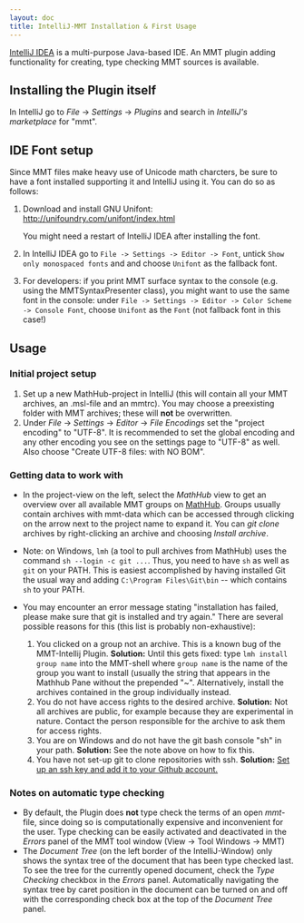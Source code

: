 ```yaml
---
layout: doc
title: IntelliJ-MMT Installation & First Usage
---
```

[IntelliJ IDEA](https://www.jetbrains.com/idea/) is a multi-purpose Java-based IDE. An MMT plugin adding functionality for creating, type checking MMT sources is available.

## Installing the Plugin itself

In IntelliJ go to *File* -> *Settings* -> *Plugins* and search in *IntelliJ's marketplace* for "mmt".

<!-- Dennis doesn't provide zipped distributions anymore.

Alternatively, you can install the plugin by extracting [the latest version in UniFormal/IntelliJ-MMT](https://github.com/UniFormal/IntelliJ-MMT/tree/master/build/distributions) to `<IntelliJ IDEA settings directory>/config/plugins`. The settings directory depends on your operating system and can be found in [IntelliJ's article on it](https://intellij-support.jetbrains.com/hc/en-us/articles/206544519-Directories-used-by-the-IDE-to-store-settings-caches-plugins-and-logs).

-->

## IDE Font setup

Since MMT files make heavy use of Unicode math charcters, be sure to have a font installed supporting it and IntelliJ using it. You can do so as follows:


1. Download and install GNU Unifont: http://unifoundry.com/unifont/index.html

   You might need a restart of IntelliJ IDEA after installing the font.
2. In IntelliJ IDEA go to `File -> Settings -> Editor -> Font`, untick `Show only monospaced fonts` and and choose `Unifont` as the fallback font.
3. For developers: if you print MMT surface syntax to the console (e.g. using the MMTSyntaxPresenter class), you might want to use the same font in the console: under `File -> Settings -> Editor -> Color Scheme -> Console Font`, choose `Unifont` as the `Font` (not fallback font in this case!)

## Usage

### Initial project setup

1. Set up a new MathHub-project in IntelliJ (this will contain all your MMT archives, an .msl-file and an mmtrc). You may choose a preexisting folder with MMT archives; these will **not** be overwritten.
2. Under *File* -> *Settings* -> *Editor* -> *File Encodings* set the "project encoding" to "UTF-8". It is recommended to set the global encoding and any other encoding you see on the settings page to "UTF-8" as well. Also choose "Create UTF-8 files: with NO BOM".

### Getting data to work with

- In the project-view on the left, select the *MathHub* view to get an overview over all available MMT groups on 
[MathHub](http://gl.mathhub.info). Groups usually contain archives with mmt-data which can be accessed through clicking on the arrow next to the project name to expand it. You can *git clone* archives by right-clicking an archive and choosing *Install archive*. 

- Note: on Windows, `lmh` (a tool to pull archives from MathHub) uses  the command `sh --login -c git ...`. Thus, you need to have `sh` as well as `git` on your PATH. This is easiest accomplished by having installed Git the usual way and adding `C:\Program Files\Git\bin` -- which contains `sh` to your PATH.

- You may encounter an error message stating "installation has failed, please make sure that git is installed and try again." There are several possible reasons for this (this list is probably non-exhaustive):

  1. You clicked on a group not an archive. This is a known bug of the MMT-Intellij Plugin. **Solution:** Until this gets fixed: type `lmh install group name` into the MMT-shell where `group name` is the name of the group you want to install (usually the string that appears in the Mathhub Pane without the prepended "~". Alternatively, install the archives contained in the group individually instead.
  2. You do not have access rights to the desired archive. **Solution:** Not all archives are public, for example because they are experimental in nature. Contact the person responsible for the archive to ask them for access rights.
  3. You are on Windows and do not have the git bash console "sh" in your path. **Solution:** See the note above on how to fix this.
  4. You have not set-up git to clone repositories with ssh. **Solution:** [Set up an ssh key and add it to your Github account.](https://help.github.com/en/enterprise/2.16/user/authenticating-to-github/generating-a-new-ssh-key-and-adding-it-to-the-ssh-agent)
 
### Notes on automatic type checking

- By default, the Plugin does **not** type check the terms of an open *mmt*-file, since doing so is computationally expensive and inconvenient for the user. Type checking can be easily activated and deactivated in the *Errors* panel of the MMT tool window (View -> Tool Windows -> MMT)
- The *Document Tree* (on the left border of the IntelliJ-Window) only shows the syntax tree of the document that has been type checked last. To see the tree for the currently opened document, check the *Type Checking* checkbox in the *Errors* panel. Automatically navigating the syntax tree by caret position in the document can be turned on and off with the corresponding check box at the top of the *Document Tree* panel.
